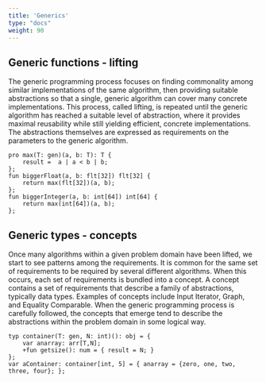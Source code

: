 ```yaml
---
title: 'Generics'
type: "docs"
weight: 90
---
```

## Generic functions - lifting

The generic programming process focuses on finding commonality among similar implementations of the same algorithm, then providing suitable abstractions so that a single, generic algorithm can cover many concrete implementations. This process, called lifting, is repeated until the generic algorithm has reached a suitable level of abstraction, where it provides maximal reusability while still yielding efficient, concrete implementations. The abstractions themselves are expressed as requirements on the parameters to the generic algorithm.


```
pro max(T: gen)(a, b: T): T {
	result =  a | a < b | b;
};
fun biggerFloat(a, b: flt[32]) flt[32] {
	return max(flt[32])(a, b);
};
fun biggerInteger(a, b: int[64]) int[64] {
	return max(int[64])(a, b);
};
```

## Generic types - concepts

Once many algorithms within a given problem domain have been lifted, we start to see patterns among the requirements. It is common for the same set of requirements to be required by several different algorithms. When this occurs, each set of requirements is bundled into a concept. A concept contains a set of requirements that describe a family of abstractions, typically data types. Examples of concepts include Input Iterator, Graph, and Equality Comparable. When the generic programming process is carefully followed, the concepts that emerge tend to describe the abstractions within the problem domain in some logical way.
```
typ container(T: gen, N: int)(): obj = {
	var anarray: arr[T,N];
	+fun getsize(): num = { result = N; }
};
var aContainer: container[int, 5] = { anarray = {zero, one, two, three, four}; };
```

